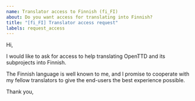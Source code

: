 ```yaml
---
name: Translator access to Finnish (fi_FI)
about: Do you want access for translating into Finnish?
title: "[fi_FI] Translator access request"
labels: request_access
---
```


<!-- translator: fi_FI -->
<!-- Please do not edit the header of this template. If you have something to add, do this at the end. -->

Hi,

I would like to ask for access to help translating OpenTTD and its subprojects into Finnish.

The Finnish language is well known to me, and I promise to cooperate with my fellow translators to give the end-users the best experience possible.

<!-- DO NOT modify anything above this line; feel free to add a personal touch below this line -->

Thank you,
